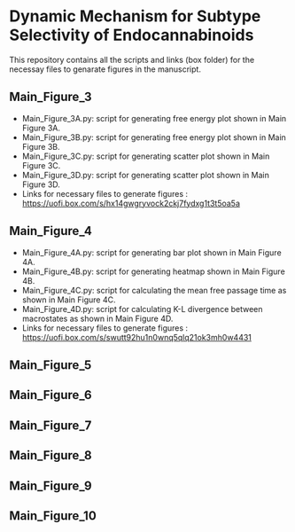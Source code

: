 # Dynamic Mechanism for Subtype Selectivity of Endocannabinoids

This repository contains all the scripts and links (box folder) for the necessay files to genarate figures in the manuscript.

## Main_Figure_3
- Main_Figure_3A.py: script for generating free energy plot shown in Main Figure 3A. 
- Main_Figure_3B.py: script for generating free energy plot shown in Main Figure 3B.
- Main_Figure_3C.py: script for generating scatter plot shown in Main Figure 3C. 
- Main_Figure_3D.py: script for generating scatter plot shown in Main Figure 3D. 
- Links for necessary files to generate figures : https://uofi.box.com/s/hx14gwgryvock2ckj7fydxg1t3t5oa5a

## Main_Figure_4
- Main_Figure_4A.py: script for generating bar plot shown in Main Figure 4A. 
- Main_Figure_4B.py: script for generating heatmap shown in Main Figure 4B.
- Main_Figure_4C.py: script for calculating the mean free passage time as shown in Main Figure 4C. 
- Main_Figure_4D.py: script for calculating K-L divergence between macrostates as shown in Main Figure 4D. 
- Links for necessary files to generate figures : https://uofi.box.com/s/swutt92hu1n0wnq5qlq21ok3mh0w4431

## Main_Figure_5


## Main_Figure_6

## Main_Figure_7

## Main_Figure_8
## Main_Figure_9
## Main_Figure_10
